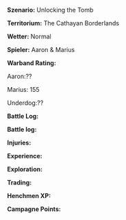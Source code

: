 **Szenario:** Unlocking the Tomb

**Territorium:** The Cathayan Borderlands

**Wetter:** Normal

**Spieler:** Aaron & Marius

**Warband Rating:**

Aaron:?? 

Marius: 155

Underdog:?? 

**Battle Log:**

**Battle log:**

**Injuries:**

**Experience:**

**Exploration:**

**Trading:**

**Henchmen XP:**

**Campagne Points:** 

